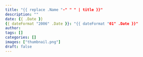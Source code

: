 ```yaml
---
title: "{{ replace .Name "-" " " | title }}"
description: ""
date: {{ .Date }}
{{ dateFormat "2006" .Date }}: "{{ dateFormat "01" .Date }}"
author:
tags: []
categories: []
images: ["thumbnail.png"]
draft: false
---
```

